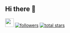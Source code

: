 ## Hi there 👋

<p align="left">
    <a href="https://discord.gg/XwvEyVhdw3">
        <img src="https://img.shields.io/badge/Community-Discord-8A2BE2" height="28"></a>
    <a href="https://github.com/PathOnAI?tab=followers">
        <img alt="followers" title="Follow me on Github" src="https://custom-icon-badges.demolab.com/github/followers/PathOnAI?color=236ad3&labelColor=1155ba&style=for-the-badge&logo=person-add&label=Follow&logoColor=white"/></a>
    <a href="https://github.com/PathOnAI?tab=repositories&sort=stargazers">
        <img alt="total stars" title="Total stars on GitHub" src="https://custom-icon-badges.demolab.com/github/stars/PathOnAI?color=55960c&style=for-the-badge&labelColor=488207&logo=star"/></a>
</p>
